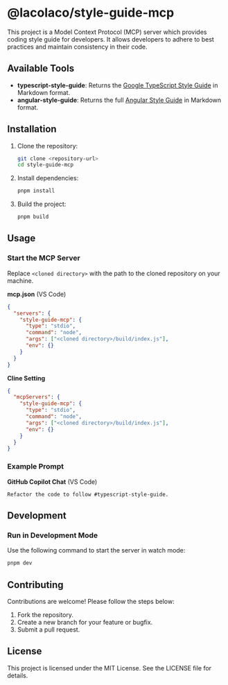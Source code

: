 # @lacolaco/style-guide-mcp

This project is a Model Context Protocol (MCP) server which provides coding style guide for developers.
It allows developers to adhere to best practices and maintain consistency in their code.

## Available Tools

- **typescript-style-guide**: Returns the [Google TypeScript Style Guide][] in Markdown format.
- **angular-style-guide**: Returns the full [Angular Style Guide][] in Markdown format.

[Google TypeScript Style Guide]: https://google.github.io/styleguide/tsguide.html
[Angular Style Guide]: https://angular.dev/style-guide

## Installation

1. Clone the repository:

   ```bash
   git clone <repository-url>
   cd style-guide-mcp
   ```

2. Install dependencies:

   ```bash
   pnpm install
   ```

3. Build the project:
   ```bash
   pnpm build
   ```

## Usage

### Start the MCP Server

Replace `<cloned directory>` with the path to the cloned repository on your machine.

**mcp.json** (VS Code)

```json
{
  "servers": {
    "style-guide-mcp": {
      "type": "stdio",
      "command": "node",
      "args": ["<cloned directory>/build/index.js"],
      "env": {}
    }
  }
}
```

**Cline Setting**

```json
{
  "mcpServers": {
    "style-guide-mcp": {
      "type": "stdio",
      "command": "node",
      "args": ["<cloned directory>/build/index.js"],
      "env": {}
    }
  }
}
```

### Example Prompt

**GitHub Copilot Chat** (VS Code)

```plaintext
Refactor the code to follow #typescript-style-guide.
```

## Development

### Run in Development Mode

Use the following command to start the server in watch mode:

```bash
pnpm dev
```

## Contributing

Contributions are welcome! Please follow the steps below:

1. Fork the repository.
2. Create a new branch for your feature or bugfix.
3. Submit a pull request.

## License

This project is licensed under the MIT License. See the LICENSE file for details.
